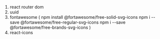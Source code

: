 
1. react router dom
2. uuid
3. fontawesome 
(
    npm install @fortawesome/free-solid-svg-icons
    npm i --save @fortawesome/free-regular-svg-icons
    npm i --save @fortawesome/free-brands-svg-icons
)
3. react-icons